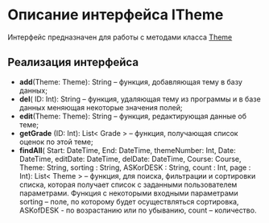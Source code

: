 # Описание интерфейса ITheme
Интерфейс предназначен для работы с методами класса [Theme](./Theme.md "Класс Theme")

## Реализация интерфейса

* **add**(Theme: Theme): String – функция, добавляющая тему в базу данных;
* **del**( ID: Int): String –  функция, удаляющая  тему из программы и в базе данных меняющая некоторые значения полей;
* **edit**(Theme: Theme): String – функция, редактирующая данные об  теме;
* **getGrade** (ID: Int): List< Grade > – функция, получающая список оценок по этой теме;
* **findAll**(  Start:	DateTime, End:	DateTime, themeNumber: Int, Date:	DateTime,  editDate:	DateTime, delDate:	DateTime,  Course: Course, Theme: String, sorting : String, ASKorDESK : String,  count : Int, page : Int): List< Theme >  – функция, для поиска, фильтрации и сортировки списка, которая получает список с заданными пользователем параметрами.
Функция с некоторыми входными параметрами sorting – поле, по которому будет осуществляться сортировка, ASKofDESK - по возрастанию или по убыванию, count – количество.